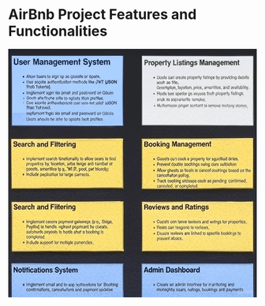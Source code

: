 # AirBnb Project Features and Functionalities

![the Project features and functionalities](pro_feat.png)